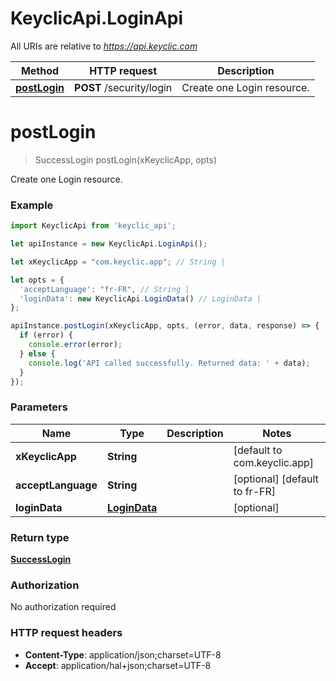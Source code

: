 # KeyclicApi.LoginApi

All URIs are relative to *https://api.keyclic.com*

Method | HTTP request | Description
------------- | ------------- | -------------
[**postLogin**](LoginApi.md#postLogin) | **POST** /security/login | Create one Login resource.


<a name="postLogin"></a>
# **postLogin**
> SuccessLogin postLogin(xKeyclicApp, opts)

Create one Login resource.

### Example
```javascript
import KeyclicApi from 'keyclic_api';

let apiInstance = new KeyclicApi.LoginApi();

let xKeyclicApp = "com.keyclic.app"; // String | 

let opts = { 
  'acceptLanguage': "fr-FR", // String | 
  'loginData': new KeyclicApi.LoginData() // LoginData | 
};

apiInstance.postLogin(xKeyclicApp, opts, (error, data, response) => {
  if (error) {
    console.error(error);
  } else {
    console.log('API called successfully. Returned data: ' + data);
  }
});
```

### Parameters

Name | Type | Description  | Notes
------------- | ------------- | ------------- | -------------
 **xKeyclicApp** | **String**|  | [default to com.keyclic.app]
 **acceptLanguage** | **String**|  | [optional] [default to fr-FR]
 **loginData** | [**LoginData**](LoginData.md)|  | [optional] 

### Return type

[**SuccessLogin**](SuccessLogin.md)

### Authorization

No authorization required

### HTTP request headers

 - **Content-Type**: application/json;charset=UTF-8
 - **Accept**: application/hal+json;charset=UTF-8


